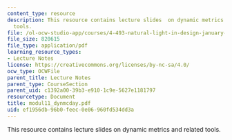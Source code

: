 ```yaml
---
content_type: resource
description: This resource contains lecture slides  on dynamic metrics and related
  tools.
file: /ol-ocw-studio-app/courses/4-493-natural-light-in-design-january-iap-2006/ef1956db96b0feec0e06960fd534dd3a_modul11_dynmcday.pdf
file_size: 820615
file_type: application/pdf
learning_resource_types:
- Lecture Notes
license: https://creativecommons.org/licenses/by-nc-sa/4.0/
ocw_type: OCWFile
parent_title: Lecture Notes
parent_type: CourseSection
parent_uid: c1392a00-39b3-e910-1c9e-5627e1181797
resourcetype: Document
title: modul11_dynmcday.pdf
uid: ef1956db-96b0-feec-0e06-960fd534dd3a
---
```

This resource contains lecture slides  on dynamic metrics and related tools.